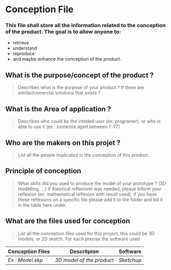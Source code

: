 # Conception File

### This file shall store all the information related to the conception of the product. The goal is to allow anyone to:
- retrieve
- understand
- reproduce 
- and maybe enhance the conception of the product.

## What is the purpose/concept of the product ?
> Describes what is the purpose of your product ? If there are similar/comercial solutions that exists ? 

## What is the Area of application ?
> Describes who could be the inteded user (ex: programer), or who is able to use it (ex : someone aged between 7-77)

## Who are the makers on this projet ?
> List all the people implicated in the conception of this product.

## Principle of conception
> What skills did you used to produce the model of your prototype ? (3D modelling, ...) If theorical reflexionn was needed, please inform your reflexion (ex: mathematical reflexion with result used). If you have these reflexions on a specific file please add it to the folder and list it in the table here under.

## What are the files used for conception
> List all the conception files used for this project, this could be 3D models, or 2D sketch. For each precise the software used

Conception Files | Descritpion | Software
-----------------|-------------|---------
*Ex : Model.skp* | *3D model of the product* | *Sketchup*
